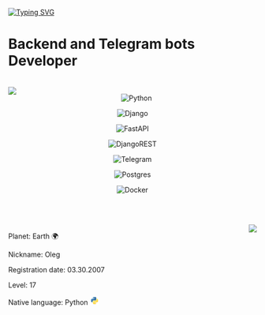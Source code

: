 [![Typing SVG](https://readme-typing-svg.herokuapp.com?color=%2336BCF7&lines=Instead+of+waiting+-+do)](https://git.io/typing-svg)

# Backend and Telegram bots Developer

<br><img src="https://media.giphy.com/media/NTMgE8owWM0q7iTKzx/giphy.gif" align="left"/>
<div align="center">
  
  ![Python](https://img.shields.io/badge/python-3670A0?style=for-the-badge&logo=python&logoColor=ffdd54)
  
  ![Django](https://img.shields.io/badge/django-%23092E20.svg?style=for-the-badge&logo=django&logoColor=white)
  
  ![FastAPI](https://img.shields.io/badge/FastAPI-005571?style=for-the-badge&logo=fastapi)
  
  ![DjangoREST](https://img.shields.io/badge/DJANGO-REST-ff1709?style=for-the-badge&logo=django&logoColor=white&color=ff1709&labelColor=gray)
  
  ![Telegram](https://img.shields.io/badge/Telegram-2CA5E0?style=for-the-badge&logo=telegram&logoColor=white)
  
  ![Postgres](https://img.shields.io/badge/postgres-%23316192.svg?style=for-the-badge&logo=postgresql&logoColor=white)
  
  ![Docker](https://img.shields.io/badge/docker-%230db7ed.svg?style=for-the-badge&logo=docker&logoColor=white)
  <cut/>
</div>

<br clear="left"/>

<br><img src="https://media.giphy.com/media/4ilFRqgbzbx4c/giphy.gif" align="right"/>
<div align="left">
  
Planet: Earth 🌍

Nickname: Oleg

Registration date: 03.30.2007

Level: 17 

Native language: Python <img src="https://github.com/devicons/devicon/blob/master/icons/python/python-original.svg" width="18" height="18"/>

</div>

<br clear="left"/>

